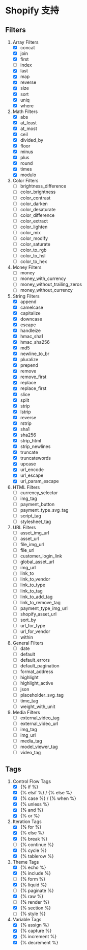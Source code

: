 # Shopify 支持

## Filters

1. Array Filters
    - [x] concat
    - [x] join
    - [x] first
    - [ ] index
    - [x] last
    - [x] map
    - [x] reverse
    - [x] size
    - [x] sort
    - [x] uniq
    - [x] where

2. Math Filters
    - [x] abs
    - [x] at_least
    - [x] at_most
    - [x] ceil
    - [x] divided_by
    - [x] floor
    - [x] minus
    - [x] plus
    - [x] round
    - [x] times
    - [x] modulo

3. Color Filters
    - [ ] brightness_difference
    - [ ] color_brightness
    - [ ] color_contrast
    - [ ] color_darken
    - [ ] color_desaturate
    - [ ] color_difference
    - [ ] color_extract
    - [ ] color_lighten
    - [ ] color_mix
    - [ ] color_modify
    - [ ] color_saturate
    - [ ] color_to_rgb
    - [ ] color_to_hsl
    - [ ] color_to_hex

4. Money Filters
    - [ ] money
    - [ ] money_with_currency
    - [ ] money_without_trailing_zeros
    - [ ] money_without_currency

5. String Filters
    - [x] append
    - [x] camelcase
    - [x] capitalize
    - [x] downcase
    - [x] escape
    - [x] handleize
    - [x] hmac_sha1
    - [x] hmac_sha256
    - [x] md5
    - [x] newline_to_br
    - [x] pluralize
    - [x] prepend
    - [x] remove
    - [x] remove_first
    - [x] replace
    - [x] replace_first
    - [x] slice
    - [x] split
    - [x] strip
    - [x] lstrip
    - [x] reverse
    - [x] rstrip
    - [x] sha1
    - [x] sha256
    - [x] strip_html
    - [x] strip_newlines
    - [x] truncate
    - [x] truncatewords
    - [x] upcase
    - [x] url_encode
    - [x] url_escape
    - [x] url_param_escape

6. HTML Filters
    - [ ] currency_selector
    - [ ] img_tag
    - [ ] payment_button
    - [ ] payment_type_svg_tag
    - [ ] script_tag
    - [ ] stylesheet_tag

7. URL Filters
    - [ ] asset_img_url
    - [ ] asset_url
    - [ ] file_img_url
    - [ ] file_url
    - [ ] customer_login_link
    - [ ] global_asset_url
    - [ ] img_url
    - [ ] link_to
    - [ ] link_to_vendor
    - [ ] link_to_type
    - [ ] link_to_tag
    - [ ] link_to_add_tag
    - [ ] link_to_remove_tag
    - [ ] payment_type_img_url
    - [ ] shopify_asset_url
    - [ ] sort_by
    - [ ] url_for_type
    - [ ] url_for_vendor
    - [ ] within

8. General Filters
    - [ ] date
    - [ ] default
    - [ ] default_errors
    - [ ] default_pagination
    - [ ] format_address
    - [ ] highlight
    - [ ] highlight_active
    - [ ] json
    - [ ] placeholder_svg_tag
    - [ ] time_tag
    - [ ] weight_with_unit

9. Media Filters
    - [ ] external_video_tag
    - [ ] external_video_url
    - [ ] img_tag
    - [ ] img_url
    - [ ] media_tag
    - [ ] model_viewer_tag
    - [ ] video_tag

## Tags

1. Control Flow Tags
    - [x] {% if %}
    - [x] {% elsif %} / {% else %}
    - [x] {% case %} / {% when %}
    - [x] {% unless %}
    - [x] {% and %}
    - [x] {% or %}

2. Iteration Tags
    - [x] {% for %}
    - [x] {% else %}
    - [x] {% break %}
    - [ ] {% continue %}
    - [x] {% cycle %}
    - [x] {% tablerow %}

3. Theme Tags
    - [x] {% echo %}
    - [x] {% include %}
    - [ ] {% form %}
    - [x] {% liquid %}
    - [ ] {% paginate %}
    - [x] {% raw %}
    - [ ] {% render %}
    - [x] {% section %}
    - [ ] {% style %}

4. Variable Tags
    - [x] {% assign %}
    - [x] {% capture %}
    - [x] {% increment %}
    - [x] {% decrement %}
